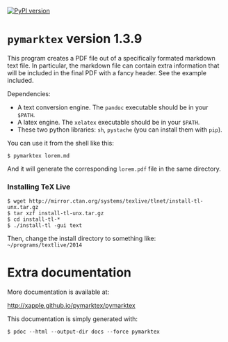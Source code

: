 [![PyPI version](https://badge.fury.io/py/pymarktex.svg)](https://badge.fury.io/py/pymarktex)

# `pymarktex` version 1.3.9

This program creates a PDF file out of a specifically formated markdown text file.
In particular, the markdown file can contain extra information that
will be included in the final PDF with a fancy header. See the example included.

Dependencies:
* A text conversion engine. The `pandoc` executable should be in your `$PATH`.
* A latex engine. The `xelatex` executable should be in your `$PATH`.
* These two python libraries: `sh`, `pystache` (you can install them with `pip`).

You can use it from the shell like this:

    $ pymarktex lorem.md

And it will generate the corresponding `lorem.pdf` file in the same directory.

### Installing TeX Live

    $ wget http://mirror.ctan.org/systems/texlive/tlnet/install-tl-unx.tar.gz
    $ tar xzf install-tl-unx.tar.gz
    $ cd install-tl-*
    $ ./install-tl -gui text

Then, change the install directory to something like: `~/programs/textlive/2014`

# Extra documentation 

More documentation is available at:

<http://xapple.github.io/pymarktex/pymarktex>

This documentation is simply generated with:

    $ pdoc --html --output-dir docs --force pymarktex